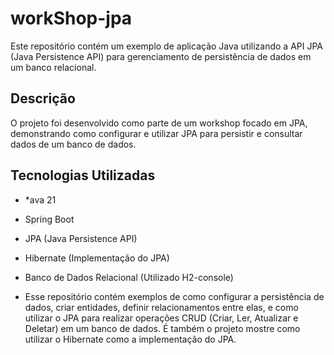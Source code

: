 # workShop-jpa
Este repositório contém um exemplo de aplicação Java utilizando a API JPA (Java Persistence API) para gerenciamento de persistência de dados em um banco relacional.
## Descrição
O projeto foi desenvolvido como parte de um workshop focado em JPA, demonstrando como configurar e utilizar JPA para persistir e consultar dados de um banco de dados.

## Tecnologias Utilizadas
- *ava 21
- Spring Boot
- JPA (Java Persistence API)
- Hibernate (Implementação do JPA)
- Banco de Dados Relacional (Utilizado H2-console)

- Esse repositório contém exemplos de como configurar a persistência de dados, criar entidades, definir relacionamentos entre elas,
e como utilizar o JPA para realizar operações CRUD (Criar, Ler, Atualizar e Deletar) em um banco de dados. É também o projeto
mostre como utilizar o Hibernate como a implementação do JPA.
